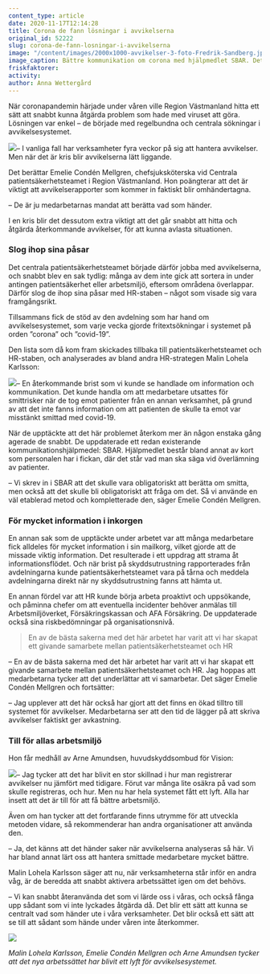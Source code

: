 ```yaml
---
content_type: article
date: 2020-11-17T12:14:28
title: Corona de fann lösningar i avvikelserna
original_id: 52222
slug: corona-de-fann-losningar-i-avvikelserna
image: "/content/images/2000x1000-avvikelser-3-foto-Fredrik-Sandberg.jpg"
image_caption: Bättre kommunikation om corona med hjälpmedlet SBAR. Det blev vinsten när Malin Lohela Karlsson, Emelie Condén Mellgren och Arne Amundsen på Västmanland läns sjukhus systematiserade avvikelserna.
friskfaktorer:
activity:
author: Anna Wettergård
---
```


När coronapandemin härjade under våren ville Region Västmanland hitta ett sätt att snabbt kunna åtgärda problem som hade med viruset att göra. Lösningen var enkel – de började med regelbundna och centrala sökningar i avvikelsesystemet.

[![](https://www.suntarbetsliv.se/wp-content/uploads/2020/11/200x220-emelie-conden-foto-Fredrik-Sandberg.gif)](https://www.suntarbetsliv.se/wp-content/uploads/2020/11/200x220-emelie-conden-foto-Fredrik-Sandberg.gif)– I vanliga fall har verksamheter fyra veckor på sig att hantera avvikelser. Men när det är kris blir avvikelserna lätt liggande.

Det berättar Emelie Condén Mellgren, chefsjuksköterska vid Centrala patientsäkerhetsteamet i Region Västmanland. Hon poängterar att det är viktigt att avvikelserapporter som kommer in faktiskt blir omhändertagna.

– De är ju medarbetarnas mandat att berätta vad som händer.

I en kris blir det dessutom extra viktigt att det går snabbt att hitta och åtgärda återkommande avvikelser, för att kunna avlasta situationen.

### Slog ihop sina påsar

Det centrala patientsäkerhetsteamet började därför jobba med avvikelserna, och snabbt blev en sak tydlig: många av dem inte gick att sortera in under antingen patientsäkerhet eller arbetsmiljö, eftersom områdena överlappar. Därför slog de ihop sina påsar med HR-staben – något som visade sig vara framgångsrikt.

Tillsammans fick de stöd av den avdelning som har hand om avvikelsesystemet, som varje vecka gjorde fritextsökningar i systemet på orden ”corona” och ”covid-19”.

Den lista som då kom fram skickades tillbaka till patientsäkerhetsteamet och HR-staben, och analyserades av bland andra HR-strategen Malin Lohela Karlsson:

[![](https://www.suntarbetsliv.se/wp-content/uploads/2020/11/200x220-Malin-Lohela-Karlsson.gif)](https://www.suntarbetsliv.se/wp-content/uploads/2020/11/200x220-Malin-Lohela-Karlsson.gif)– En återkommande brist som vi kunde se handlade om information och kommunikation. Det kunde handla om att medarbetare utsattes för smittrisker när de tog emot patienter från en annan verksamhet, på grund av att det inte fanns information om att patienten de skulle ta emot var misstänkt smittad med covid-19.

När de upptäckte att det här problemet återkom mer än någon enstaka gång agerade de snabbt. De uppdaterade ett redan existerande kommunikationshjälpmedel: SBAR. Hjälpmedlet består bland annat av kort som personalen har i fickan, där det står vad man ska säga vid överlämning av patienter.

– Vi skrev in i SBAR att det skulle vara obligatoriskt att berätta om smitta, men också att det skulle bli obligatoriskt att fråga om det. Så vi använde en väl etablerad metod och kompletterade den, säger Emelie Condén Mellgren.

### För mycket information i inkorgen

En annan sak som de upptäckte under arbetet var att många medarbetare fick alldeles för mycket information i sin mailkorg, vilket gjorde att de missade viktig information. Det resulterade i ett uppdrag att strama åt informationsflödet. Och när brist på skyddsutrustning rapporterades från avdelningarna kunde patientsäkerhetsteamet vara på tårna och meddela avdelningarna direkt när ny skyddsutrustning fanns att hämta ut.

En annan fördel var att HR kunde börja arbeta proaktivt och uppsökande, och påminna chefer om att eventuella incidenter behöver anmälas till Arbetsmiljöverket, Försäkringskassan och AFA Försäkring. De uppdaterade också sina riskbedömningar på organisationsnivå.

> En av de bästa sakerna med det här arbetet har varit att vi har skapat ett givande samarbete mellan patientsäkerhetsteamet och HR

– En av de bästa sakerna med det här arbetet har varit att vi har skapat ett givande samarbete mellan patientsäkerhetsteamet och HR. Jag hoppas att medarbetarna tycker att det underlättar att vi samarbetar. Det säger Emelie Condén Mellgren och fortsätter:

– Jag upplever att det här också har gjort att det finns en ökad tilltro till systemet för avvikelser. Medarbetarna ser att den tid de lägger på att skriva avvikelser faktiskt ger avkastning.

### Till för allas arbetsmiljö

Hon får medhåll av Arne Amundsen, huvudskyddsombud för Vision:

[![](https://www.suntarbetsliv.se/wp-content/uploads/2020/11/200x220-arne-amundsen-2-1.jpg)](https://www.suntarbetsliv.se/wp-content/uploads/2020/11/200x220-arne-amundsen-2-1.jpg)– Jag tycker att det har blivit en stor skillnad i hur man registrerar avvikelser nu jämfört med tidigare. Förut var många lite osäkra på vad som skulle registreras, och hur. Men nu har hela systemet fått ett lyft. Alla har insett att det är till för att få bättre arbetsmiljö.

Även om han tycker att det fortfarande finns utrymme för att utveckla metoden vidare, så rekommenderar han andra organisationer att använda den.

– Ja, det känns att det händer saker när avvikelserna analyseras så här. Vi har bland annat lärt oss att hantera smittade medarbetare mycket bättre.

Malin Lohela Karlsson säger att nu, när verksamheterna står inför en andra våg, är de beredda att snabbt aktivera arbetssättet igen om det behövs.

– Vi kan snabbt återanvända det som vi lärde oss i våras, och också fånga upp sådant som vi inte lyckades åtgärda då. Det blir ett sätt att kunna se centralt vad som händer ute i våra verksamheter. Det blir också ett sätt att se till att sådant som hände under våren inte återkommer.

[![](https://www.suntarbetsliv.se/wp-content/uploads/2020/11/750x400-avvikelser-3-foto-Fredrik-Sandberg-tt.jpg)](https://www.suntarbetsliv.se/wp-content/uploads/2020/11/750x400-avvikelser-3-foto-Fredrik-Sandberg-tt.jpg)

_Malin Lohela Karlsson, Emelie Condén Mellgren och Arne Amundsen tycker att det nya arbetssättet har blivit ett lyft för avvikelsesystemet._
